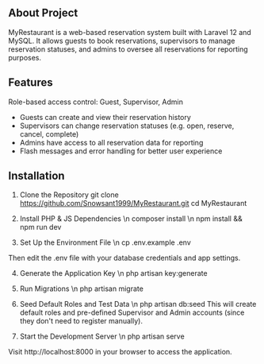 ## About Project
MyRestaurant is a web-based reservation system built with Laravel 12 and MySQL. It allows guests to book reservations, supervisors to manage reservation statuses, and admins to oversee all reservations for reporting purposes.
    
## Features
Role-based access control: Guest, Supervisor, Admin
 * Guests can create and view their reservation history
 * Supervisors can change reservation statuses (e.g. open, reserve, cancel, complete)
 * Admins have access to all reservation data for reporting
 * Flash messages and error handling for better user experience

## Installation
1. Clone the Repository
git clone https://github.com/Snowsant1999/MyRestaurant.git
cd MyRestaurant

3. Install PHP & JS Dependencies
\n composer install
\n npm install && npm run dev

4. Set Up the Environment File
\n cp .env.example .env


Then edit the .env file with your database credentials and app settings.

4. Generate the Application Key
\n php artisan key:generate

5. Run Migrations
\n php artisan migrate

6. Seed Default Roles and Test Data
\n php artisan db:seed
This will create default roles and pre-defined Supervisor and Admin accounts (since they don't need to register manually).

7. Start the Development Server
\n php artisan serve


Visit http://localhost:8000 in your browser to access the application.

